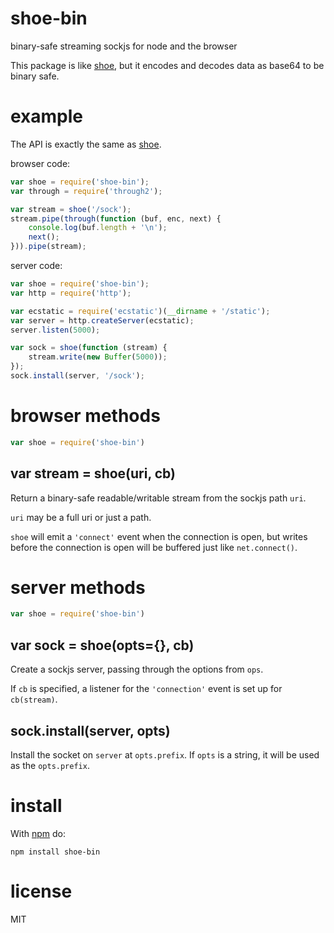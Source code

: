 # shoe-bin

binary-safe streaming sockjs for node and the browser

This package is like [shoe](https://npmjs.org/package/shoe), but it encodes and
decodes data as base64 to be binary safe.

# example

The API is exactly the same as [shoe](https://npmjs.org/package/shoe).

browser code:

``` js
var shoe = require('shoe-bin');
var through = require('through2');

var stream = shoe('/sock');
stream.pipe(through(function (buf, enc, next) {
    console.log(buf.length + '\n');
    next();
})).pipe(stream);
```

server code:

``` js
var shoe = require('shoe-bin');
var http = require('http');

var ecstatic = require('ecstatic')(__dirname + '/static');
var server = http.createServer(ecstatic);
server.listen(5000);

var sock = shoe(function (stream) {
    stream.write(new Buffer(5000));
});
sock.install(server, '/sock');
```

# browser methods

``` js
var shoe = require('shoe-bin')
```

## var stream = shoe(uri, cb)

Return a binary-safe readable/writable stream from the sockjs path `uri`.

`uri` may be a full uri or just a path.

`shoe` will emit a `'connect'` event when the connection is open, but writes
before the connection is open will be buffered just like `net.connect()`.

# server methods

``` js
var shoe = require('shoe-bin')
```

## var sock = shoe(opts={}, cb)

Create a sockjs server, passing through the options from `ops`.

If `cb` is specified, a listener for the `'connection'` event is set up for
`cb(stream)`.

## sock.install(server, opts)

Install the socket on `server` at `opts.prefix`. If `opts` is a string, it will
be used as the `opts.prefix`.

# install

With [npm](https://npmjs.org) do:

```
npm install shoe-bin
```

# license

MIT
